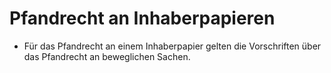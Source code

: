 # Pfandrecht an Inhaberpapieren

- Für das Pfandrecht an einem Inhaberpapier gelten die Vorschriften über das Pfandrecht an beweglichen Sachen.

